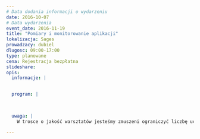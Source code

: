 ```yaml
---
# Data dodania informacji o wydarzeniu
date: 2016-10-07
# Data wydarzenia
event_date: 2016-11-19
title: "Pomiary i monitorowanie aplikacji"
lokalizacja: Sages
prowadzacy: dubiel
dlugosc: 09:00-17:00
type: planowane
cena: Rejestracja bezpłatna
slideshare:
opis:
  informacje: |
    

  program: |
    
   

  uwaga: |
    W trosce o jakość warsztatów jesteśmy zmuszeni ograniczyć liczbę uczestników. **Kwalifikacja odbywa się na podstawie odpowiedzi udzielonych w formularzu zgłoszeniowym oraz - w dalszym kroku - kolejności zgłoszeń.** Potwierdzenie udziału w warsztatach wraz z instrukcją przygotowania środowiska otrzymasz najpóźniej na 7 dni przed planowaną datą wydarzenia.

---
```

